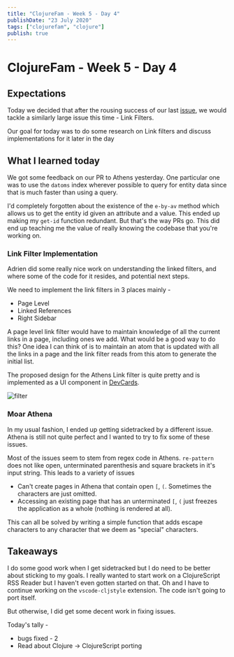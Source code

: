 ```yaml
---
title: "ClojureFam - Week 5 - Day 4"
publishDate: "23 July 2020"
tags: ["clojurefam", "clojure"]
publish: true
---
```


# ClojureFam - Week 5 - Day 4

## Expectations

Today we decided that after the rousing success of our last
[issue](https://github.com/athensresearch/athens/issues/292), we would tackle a similarly large issue this time - Link Filters.

Our goal for today was to do some research on Link filters and discuss implementations for it later in the day

## What I learned today

We got some feedback on our PR to Athens yesterday. One particular one was to use the `datoms` index wherever possible to query for entity data since that is much faster than using a query.

I'd completely forgotten about the existence of the `e-by-av` method which allows us to get the entity id given an attribute and a value. This ended up making my `get-id` function redundant. But that's the way PRs go. This did end up teaching me the value of really knowing the codebase that you're working on.

### Link Filter Implementation

Adrien did some really nice work on understanding the linked filters, and where some of the code for it resides, and potential next steps.

We need to implement the link filters in 3 places mainly -

- Page Level
- Linked References
- Right Sidebar

A page level link filter would have to maintain knowledge of all the current links in a page, including ones we add. What would be a good way to do this? One idea I can think of is to maintain an atom that is updated with all the links in a page and the link filter reads from this atom to generate the initial list.

The proposed design for the Athens Link filter is quite pretty and is implemented as a UI component in [DevCards](https://athensresearch.github.io/athens/cards.html#!/athens.devcards.filters).

![filter](https://user-images.githubusercontent.com/8952138/85925407-414d9580-b866-11ea-88d9-2a5ef68a9a4b.png)

### Moar Athena

In my usual fashion, I ended up getting sidetracked by a different issue. Athena is still not quite perfect and I wanted to try to fix some of these issues.

Most of the issues seem to stem from regex code in Athens. `re-pattern` does not like open, unterminated parenthesis and square brackets in it's input string. This leads to a variety of issues

- Can't create pages in Athena that contain open `[`, `(`. Sometimes the characters are just omitted.
- Accessing an existing page that has an unterminated `[`, `(` just freezes the application as a whole (nothing is rendered at all).

This can all be solved by writing a simple function that adds escape characters to any character that we deem as "special" characters.

## Takeaways

I do some good work when I get sidetracked but I do need to be better about sticking to my goals. I really wanted to start work on a ClojureScript RSS Reader but I haven't even gotten started on that. Oh and I have to continue working on the `vscode-cljstyle` extension. The code isn't going to port itself.

But otherwise, I did get some decent work in fixing issues.

Today's tally -

- bugs fixed - 2
- Read about Clojure -> ClojureScript porting
